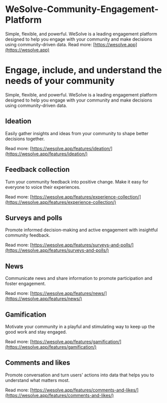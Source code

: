 # WeSolve-Community-Engagement-Platform
Simple, flexible, and powerful. WeSolve is a leading engagement platform designed to help you engage with your community and make decisions using community-driven data.
Read more: [https://wesolve.app](https://wesolve.app)

# Engage, include, and understand the needs of your community

Simple, flexible, and powerful. WeSolve is a leading engagement platform designed to help you engage with your community and make decisions using community-driven data.

## Ideation
Easily gather insights and ideas from your community to shape better decisions together.

Read more: [https://wesolve.app/features/ideation/](https://wesolve.app/features/ideation/)

## Feedback collection
Turn your community feedback into positive change. Make it easy for everyone to voice their experiences.

Read more: [https://wesolve.app/features/experience-collection/](https://wesolve.app/features/experience-collection/)

## Surveys and polls
Promote informed decision-making and active engagement with insightful community feedback.

Read more: [https://wesolve.app/features/surveys-and-polls/](https://wesolve.app/features/surveys-and-polls/)

## News
Communicate news and share information to promote participation and foster engagement.

Read more: [https://wesolve.app/features/news/](https://wesolve.app/features/news/)

## Gamification
Motivate your community in a playful and stimulating way to keep up the good work and stay engaged.

Read more: [https://wesolve.app/features/gamification/](https://wesolve.app/features/gamification/)

## Comments and likes
Promote conversation and turn users' actions into data that helps you to understand what matters most.

Read more: [https://wesolve.app/features/comments-and-likes/](https://wesolve.app/features/comments-and-likes/)


